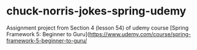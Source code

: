 # chuck-norris-jokes-spring-udemy

Assignment project from Section 4 (lesson 54) of udemy course [Spring Framework 5: Beginner to Guru](https://www.udemy.com/course/spring-framework-5-beginner-to-guru/

